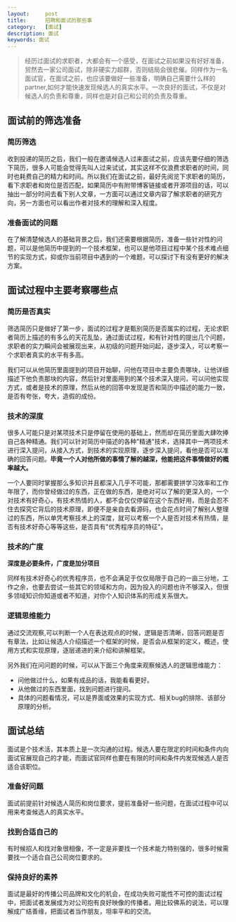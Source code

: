 ```yaml
---
layout:     post
title:      招聘和面试的那些事
category:   [面试]
description: 面试
keywords: 面试
---
```


> 经历过面试的求职者，大都会有一个感受，在面试之前如果没有好好准备，贸然去一家公司面试，除非硬实力超群，否则结局会很悲催。同样作为一名面试官，在面试之前，也应该要做好一些准备，明确自己需要什么样的partner,如何才能快速发现候选人的真实水平。一次良好的面试，不仅是对候选人的负责和尊重，同样也是对自己和公司的负责及尊重。

## 面试前的筛选准备

### 简历筛选

收到投递的简历之后，我们一般在邀请候选人过来面试之前，应该先要仔细的筛选下简历，很多人可能会觉得先叫人过来试试，其实这样不仅浪费求职者的时间，同时也耗费自己的精力和时间。所以我们在面试之前，最好先阅览下求职者的简历，看下求职者和岗位是否匹配，如果简历中有附带博客链接或者开源项目的话，可以抽出一部分时间去看下别人文章，一方面可以通过文章内容了解求职者的研究方向，另一方面也可以看出作者对技术的理解和深入程度。

### 准备面试的问题

在了解清楚候选人的基础背景之后，我们还需要根据简历，准备一些针对性的问题，可以是他简历中提到的一个技术框架，也可以是他项目过程中某个技术难点细节的实现方式，抑或你当前项目中遇到的一个难题，可以探讨下有没有更好的解决方案。

## 面试过程中主要考察哪些点

### 简历是否真实

筛选简历只是做好了第一步，面试的过程才是甄别简历是否属实的过程，无论求职者简历上描述的有多么的天花乱坠，通过面试过程，和有针对性的提出几个问题，求职者的实力瞬间会被展现出来，从初级的问题开始问起，逐步深入，可以考察一个求职者真实的水平有多高。

我们可以从他简历里面提到的项目开始聊，问他在项目中主要负责哪块，让他详细描述下他负责那块的内容，然后针对里面用到的某个技术深入提问，可以问他实现方式，或者是技术的原理，然后从他的回答中发现是否和简历中描述的能力一致，是否有夸张，夸大，造假的成份。

### 技术的深度

很多人可能只是对某项技术只是停留在使用的基础上，然而却在简历里面大肆吹捧自己各种精通。我们可以针对简历中描述的各种"精通"技术，选择其中一两项技术进行深入提问，从接入方式，到技术的实现原理，逐步深入提问，看他是否可以准确的回答问题。**毕竟一个人对他所做的事情了解的越深，他能把这件事情做好的概率越大。**

一个人要同时掌握那么多知识并且都深入几乎不可能，那都需要拼学习效率和工作年限了，而你曾经做过的东西，正在做的东西，是绝对可以了解的更深入的，一个对技术有好奇心，有技术热情的人，都不会仅仅停留在这个东西好用，而是会忍不住去探究它背后的技术原理，即便不是亲自去看源码，也会花点时间了解别人整理过的东西，所以单凭考察技术上的深度，就可以考察一个人是否对技术有热情，是否有技术好奇心等等这些，是否具有"优秀程序员的特征"。

### 技术的广度

**深度是必要条件，广度是加分项目**

同样有技术好奇心的优秀程序员，也不会满足于仅仅局限于自己的一亩三分地，工作之余，也要去尝试一些其它的领域和方向，因为投入的问题也许不够深入，但很多领域知识你知道或者不知道，对你个人知识体系的形成关系很大。

### 逻辑思维能力

通过交流观察,可以判断一个人在表达观点的时候，逻辑是否清晰，回答问题是否有章法，比如让候选人介绍描述一个框架的时候，是否会从框架的定义，概述，使用方式和实现原理，逐层递进的来介绍和讲解框架。

另外我们在问问题的时候，可以从下面三个角度来观察候选人的逻辑思维能力：
- 问他做过什么，如果有成品的话，我能看看更好。
- 从他做过的东西里面，找到问题进行提问。
- 具体的问题看情况，可以是界面或效果的实现方式、相关bug的排除、该部分原理的分析。


## 面试总结

面试是个技术活，其本质上是一次沟通的过程。候选人要在限定的时间和条件内向面试官展现自己的才能，而面试官同样也要在有限的时间和条件内发现候选人是否适合该职位。

### 准备好问题
面试前提前针对候选人简历和岗位要求，提前准备好一些问题，在面试过程中可以用来考查候选人的真实水平。

### 找到合适自己的
有时候招人和找对象很相像，不一定是非要找一个技术能力特别强的，很多时候需要找一个适合自己公司岗位要求的。

### 保持良好的素养

面试是最好的传播公司品牌和文化的机会，在成功失败可能性不可控的面试过程中，把面试者发展成为对公司抱有良好映像的传播者。用比较佛系的说法，可以理解成广结善缘，把面试者当作朋友，坦率平和的交流。



